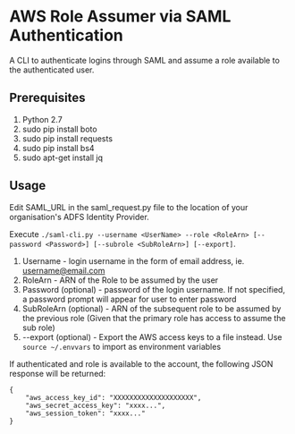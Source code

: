 # AWS Role Assumer via SAML Authentication

A CLI to authenticate logins through SAML and assume a role available to the authenticated user.

## Prerequisites

1. Python 2.7
2. sudo pip install boto
3. sudo pip install requests
4. sudo pip install bs4
5. sudo apt-get install jq

## Usage
Edit SAML_URL in the saml_request.py file to the location of your organisation's ADFS Identity Provider.

Execute `./saml-cli.py --username <UserName> --role <RoleArn> [--password <Password>] [--subrole <SubRoleArn>] [--export]`.

1. Username - login username in the form of email address, ie. username@email.com
2. RoleArn - ARN of the Role to be assumed by the user
3. Password (optional) - password of the login username. If not specified, a password prompt will appear for user to enter password
4. SubRoleArn (optional) - ARN of the subsequent role to be assumed by the previous role (Given that the primary role has access to assume the sub role)
5. --export (optional) - Export the AWS access keys to a file instead. Use `source ~/.envvars` to import as environment variables

If authenticated and role is available to the account, the following JSON response will be returned:
```
{
    "aws_access_key_id": "XXXXXXXXXXXXXXXXXXXX",
    "aws_secret_access_key": "xxxx...",
    "aws_session_token": "xxxx..."
}
```
